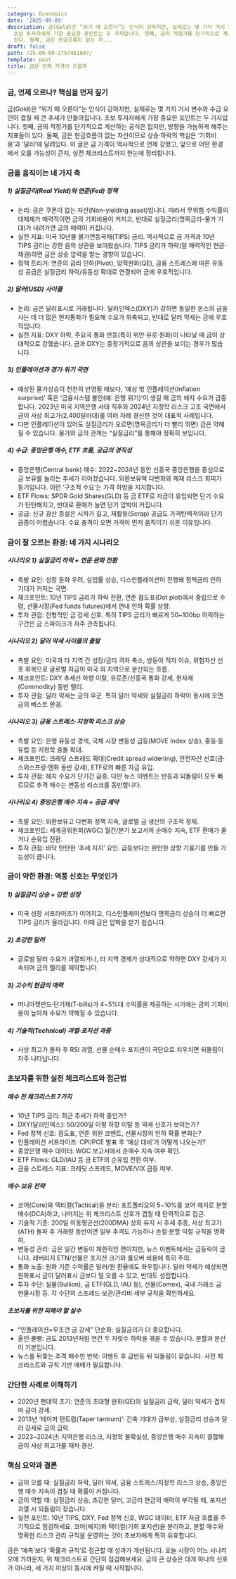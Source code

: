```yaml
---
category: Economics
date: '2025-09-09'
description: 금(Gold)은 “위기 때 오른다”는 인식이 강하지만, 실제로는 몇 가지 거시 변수와 수급 요인이 겹칠 때 큰 추세가 만들어집니다.
  초보 투자자에게 가장 중요한 포인트는 두 가지입니다. 첫째, 금의 적정가를 단기적으로 계산하는 공식은 없지만, 방향을 가늠하게 해주는 지표들이
  있다. 둘째, 금은 현금흐름이 없는 자...
draft: false
path: /25-09-09-1757461807/
template: post
title: 금은 언제 가격이 오를까
---
```


### 금, 언제 오르나? 핵심을 먼저 짚기
금(Gold)은 “위기 때 오른다”는 인식이 강하지만, 실제로는 몇 가지 거시 변수와 수급 요인이 겹칠 때 큰 추세가 만들어집니다. 초보 투자자에게 가장 중요한 포인트는 두 가지입니다. 첫째, 금의 적정가를 단기적으로 계산하는 공식은 없지만, 방향을 가늠하게 해주는 지표들이 있다. 둘째, 금은 현금흐름이 없는 자산이므로 상승·하락의 핵심은 ‘기회비용’과 ‘달러’에 달려있다. 이 글은 금 가격이 역사적으로 언제 강했고, 앞으로 어떤 환경에서 오를 가능성이 큰지, 실전 체크리스트까지 한눈에 정리합니다.

### 금을 움직이는 네 가지 축
##### 1) 실질금리(Real Yield)와 연준(Fed) 정책
- 논리: 금은 쿠폰이 없는 자산(Non-yielding asset)입니다. 따라서 무위험 수익률의 대체재가 매력적이면 금의 기회비용이 커지고, 반대로 실질금리(명목금리-물가 기대)가 내려가면 금의 매력이 커집니다.
- 실전 지표: 미국 10년물 물가연동국채(TIPS) 금리. 역사적으로 금 가격과 10년 TIPS 금리는 강한 음의 상관을 보여왔습니다. TIPS 금리가 하락(덜 매력적인 현금·채권)하면 금은 상승 압력을 받는 경향이 있습니다.
- 정책 트리거: 연준의 금리 인하(Pivot), 양적완화(QE), 금융 스트레스에 따른 유동성 공급은 실질금리 하락/유동성 확대로 연결되어 금에 우호적입니다.

##### 2) 달러(USD) 사이클
- 논리: 금은 달러표시로 거래됩니다. 달러인덱스(DXY)가 강하면 동일한 온스의 금을 사는 데 더 많은 현지통화가 필요해 수요가 위축되고, 반대로 달러 약세는 금에 우호적입니다.
- 실전 지표: DXY 하락, 주요국 통화 반등(특히 위안·유로·원화)이 나타날 때 금이 상대적으로 강했습니다. 금과 DXY는 중장기적으로 음의 상관을 보이는 경우가 많습니다.

##### 3) 인플레이션과 경기·위기 국면
- 예상된 물가상승이 천천히 반영될 때보다, ‘예상 밖 인플레이션(Inflation surprise)’ 혹은 ‘금융시스템 불안(예: 은행 위기)’이 생길 때 금의 헤지 수요가 급증합니다. 2023년 미국 지역은행 사태 직후와 2024년 지정학 리스크 고조 국면에서 금이 사상 최고가(2,400달러대)를 여러 차례 경신한 것이 대표적 사례입니다.
- 다만 인플레이션이 있어도 실질금리가 오르면(명목금리가 더 빨리 뛰면) 금은 약해질 수 있습니다. 물가와 금의 관계는 “실질금리”를 통해야 정확히 보입니다.

##### 4) 수급: 중앙은행 매수, ETF 흐름, 공급의 경직성
- 중앙은행(Central bank) 매수: 2022~2024년 동안 신흥국 중앙은행을 중심으로 금 보유를 늘리는 추세가 이어졌습니다. 외환보유액 다변화와 제재 리스크 회피가 동기입니다. 이런 ‘구조적 수요’는 가격 하방을 지지합니다.
- ETF Flows: SPDR Gold Shares(GLD) 등 금 ETF로 자금이 유입되면 단기 수요가 탄탄해지고, 반대로 환매가 늘면 단기 압박이 커집니다.
- 공급: 신규 광산 증설은 시차가 길고, 재활용(Scrap) 공급도 가격탄력적이라 단기 급증이 어렵습니다. 수요 충격이 오면 가격이 먼저 움직이기 쉬운 이유입니다.

### 금이 잘 오르는 환경: 네 가지 시나리오
##### 시나리오 1) 실질금리 하락 + 연준 완화 전환
- 촉발 요인: 성장 둔화 우려, 실업률 상승, 디스인플레이션이 진행돼 정책금리 인하 기대가 커지는 국면.
- 체크포인트: 10년 TIPS 금리가 하락 전환, 연준 점도표(Dot plot)에서 중립으로 수렴, 선물시장(Fed funds futures)에서 연내 인하 확률 상향.
- 투자 관점: 전형적인 금 강세 신호. 특히 TIPS 금리가 빠르게 50~100bp 하락하는 구간은 금 스파이크가 자주 관측됩니다.

##### 시나리오 2) 달러 약세 사이클의 출발
- 촉발 요인: 미국과 타 지역 간 성장/금리 격차 축소, 쌍둥이 적자 이슈, 위험자산 선호 회복으로 글로벌 자금이 미국 외 지역으로 분산되는 흐름.
- 체크포인트: DXY 추세선 하향 이탈, 유로존/신흥국 통화 강세, 원자재(Commodity) 동반 랠리.
- 투자 관점: 달러 약세는 금의 우군. 특히 달러 약세와 실질금리 하락이 동시에 오면 금의 베스트 환경.

##### 시나리오 3) 금융 스트레스·지정학 리스크 상승
- 촉발 요인: 은행 유동성 경색, 국채 시장 변동성 급등(MOVE Index 상승), 중동·동유럽 등 지정학 충돌 확대.
- 체크포인트: 크레딧 스프레드 확대(Credit spread widening), 안전자산 선호(금·스위스프랑·엔화 동반 강세), ETF로의 빠른 자금 유입.
- 투자 관점: 헤지 수요가 단기간 급증. 다만 뉴스 이벤트는 반등과 되돌림이 모두 빠르므로 추격 매수는 변동성 리스크를 동반합니다.

##### 시나리오 4) 중앙은행 매수 지속 + 공급 제약
- 촉발 요인: 외환보유고 다변화 정책 지속, 글로벌 금 생산의 구조적 정체.
- 체크포인트: 세계금위원회(WGC) 월간/분기 보고서의 순매수 지속, ETF 환매가 줄거나 순유입 전환.
- 투자 관점: 바닥 탄탄한 ‘추세 지지’ 요인. 급등보다는 완만한 상향 기울기를 만들 가능성이 큽니다.

### 금이 약한 환경: 역풍 신호는 무엇인가
##### 1) 실질금리 상승 + 강한 성장
- 미국 성장 서프라이즈가 이어지고, 디스인플레이션보다 명목금리 상승이 더 빠르면 TIPS 금리가 올라갑니다. 이때 금은 압박을 받기 쉽습니다.
##### 2) 초강한 달러
- 글로벌 달러 수요가 과열되거나, 타 지역 경제가 상대적으로 약하면 DXY 강세가 지속되며 금의 랠리를 제약합니다.
##### 3) 고수익 현금의 매력
- 머니마켓펀드·단기채(T-bills)가 4~5%대 수익률을 제공하는 시기에는 금의 기회비용이 높아져 수요가 약해질 수 있습니다.
##### 4) 기술적(Technical) 과열·포지션 과중
- 사상 최고가 돌파 후 RSI 과열, 선물 순매수 포지션이 극단으로 치우치면 되돌림이 자주 나타납니다.

### 초보자를 위한 실전 체크리스트와 접근법
##### 매수 전 체크리스트 7가지
- 10년 TIPS 금리: 최근 추세가 하락 중인가?
- DXY(달러인덱스): 50/200일 이평 하향 이탈 등 약세 신호가 보이는가?
- Fed 정책 신호: 점도표, 연준 위원 코멘트, 선물시장의 인하 확률 변화는?
- 인플레이션 서프라이즈: CPI/PCE 발표 후 ‘예상 대비’가 어떻게 나오는가?
- 중앙은행 매수 데이터: WGC 보고서에서 순매수 지속 여부 확인.
- ETF Flows: GLD/IAU 등 금 ETF의 순유입 전환 여부.
- 금융 스트레스 지표: 크레딧 스프레드, MOVE/VIX 급등 여부.

##### 매수·보유 전략
- 코어(Core)와 택티컬(Tactical)을 분리: 포트폴리오의 5~10%를 코어 헤지로 분할 매수(DCA)하고, 나머지는 위 체크리스트 신호가 겹칠 때 탄력적으로 접근.
- 기술적 기준: 200일 이동평균선(200DMA) 상회 유지 시 추세 추종, 사상 최고가(ATH) 돌파 후 거래량 동반이면 일부 추격도 가능하나 손절·분할 익절 규칙을 명확히.
- 변동성 관리: 금은 일간 변동이 제한적인 편이지만, 뉴스 이벤트에서는 급등락이 큽니다. 레버리지 ETN/선물은 포지션 크기와 롤오버 비용에 특히 주의.
- 통화 노출: 원화 기준 수익률은 달러/원 환율에도 좌우됩니다. 달러 약세가 예상되면 원화표시 금이 달러표시 금보다 덜 오를 수 있고, 반대도 성립합니다.
- 투자 수단: 실물(Bullion), 금 ETF(GLD, IAU 등), 선물(Comex), 국내 거래소 금 현물시장 등. 각 수단의 스프레드·보관/관리비·세부 규칙을 확인하세요.

##### 초보자를 위한 피해야 할 실수
- “인플레이션=무조건 금 강세” 단순화: 실질금리가 더 중요합니다.
- 올인·몰빵: 금도 2013년처럼 연간 두 자릿수 하락을 겪을 수 있습니다. 분할과 분산이 기본입니다.
- 뉴스를 뒤쫓는 추격 매수만 반복: 이벤트 후 급반등 뒤 되돌림이 잦습니다. 사전 체크리스트와 규칙 기반 매매가 필요합니다.

### 간단한 사례로 이해하기
- 2020년 팬데믹 초기: 연준의 초대형 완화(QE)와 실질금리 급락, 달러 약세가 겹치며 금이 강세.
- 2013년 ‘테이퍼 텐트럼(Taper tantrum)’: 긴축 기대가 급부상, 실질금리 상승과 달러 강세로 금이 급락.
- 2023~2024년: 지역은행 리스크, 지정학 불확실성, 중앙은행 매수 지속이 결합해 금이 사상 최고가를 재차 경신.

### 핵심 요약과 결론
- 금이 오를 때: 실질금리 하락, 달러 약세, 금융 스트레스/지정학 리스크 상승, 중앙은행 매수 지속이 겹칠 때 확률이 커집니다.
- 금이 약할 때: 실질금리 상승, 초강한 달러, 고금리 현금의 매력이 부각될 때, 포지션 과열 시 되돌림이 잦습니다.
- 실전 포인트: 10년 TIPS, DXY, Fed 정책 신호, WGC 데이터, ETF 자금 흐름을 주기적으로 점검하세요. 코어(헤지)와 택티컬(기회 포지션)을 분리하고, 분할 매수와 명확한 리스크 관리 규칙을 운영하는 것이 초보자에게 특히 유효합니다.

금은 ‘예측’보다 ‘확률과 규칙’로 접근할 때 성과가 개선됩니다. 오늘 시장이 어느 시나리오에 가까운지, 위 체크리스트로 간단히 점검해보세요. 금의 큰 상승은 대개 하나의 신호가 아니라, 세 가지 이상이 동시에 켜질 때 시작됩니다.